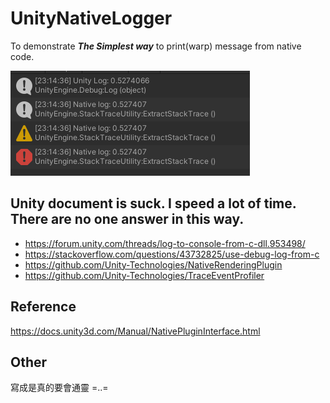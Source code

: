 
# UnityNativeLogger
To demonstrate ***The Simplest way*** to print(warp) message from native code.

![Result](https://raw.githubusercontent.com/Darkgrouptw/UnityNativeLogger/main/Images/Result.png)

## Unity document is suck. I speed a lot of time. There are no one answer in this way.
* https://forum.unity.com/threads/log-to-console-from-c-dll.953498/
* https://stackoverflow.com/questions/43732825/use-debug-log-from-c
* https://github.com/Unity-Technologies/NativeRenderingPlugin
* https://github.com/Unity-Technologies/TraceEventProfiler

## Reference
https://docs.unity3d.com/Manual/NativePluginInterface.html

## Other
寫成是真的要會通靈 =..=
